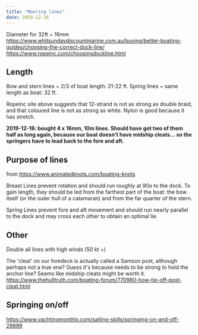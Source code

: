 ```yaml
---
title: "Mooring lines"
date: 2019-12-16
---
```


Diameter for 32ft ~ 16mm
<https://www.whitsundaydiscountmarine.com.au/buying/better-boating-guides/choosing-the-correct-dock-line/>
<https://www.ropeinc.com/choosingdockline.html>

## Length ##
Bow and stern lines ~ 2/3 of boat length: 21-22 ft.
Spring lines ~ same length as boat: 32 ft.

Ropeinc site above suggests that 12-strand is not as strong as double braid, and that coloured line is not as strong as white. Nylon is good because it has stretch.

**2019-12-16: bought 4 x 16mm, 10m lines. Should have got two of them half as long again, because our boat doesn't have midship cleats... so the springers have to lead back to the fore and aft.**

## Purpose of lines ##
from <https://www.animatedknots.com/boating-knots>

Breast Lines prevent rotation and should run roughly at 90o to the dock. To gain length, they should be led from the farthest part of the boat: the bow itself (or the outer hull of a catamaran) and from the far quarter of the stern.

Spring Lines prevent fore and aft movement and should run nearly parallel to the dock and may cross each other to obtain an optimal lie.

## Other ##

Double all lines with high winds (50 kt +)

The 'cleat' on our foredeck is actually called a Samson post, although perhaps not a true one? Guess it's because needs to be strong to hold the anchor line?
Seems like midship cleats might be worth it.
<https://www.thehulltruth.com/boating-forum/770980-how-tie-off-post-cleat.html>

## Springing on/off ##

<https://www.yachtingmonthly.com/sailing-skills/springing-on-and-off-29899>
